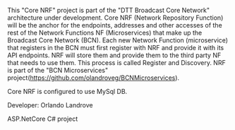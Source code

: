 This "Core NRF" project is part of the "DTT Broadcast Core Network" architecture under development.
Core NRF (Network Repository Function) will be the anchor for the endpoints, addresses and other accesses of the rest of the Network Functions  NF (Microservices) that make up the Broadcast Core Network (BCN).
Each new Network Function (microservice) that registers in the BCN must first register with NRF and provide it with its API endpoints. NRF will store them and provide them to the third party NF that needs to use them.
This process is called Register and Discovery. NRF is part of the "BCN Microservices" project(https://github.com/olandroveg/BCNMicroservices).

Core NRF is configured to use MySql DB.

Developer: Orlando Landrove

ASP.NetCore C# project

